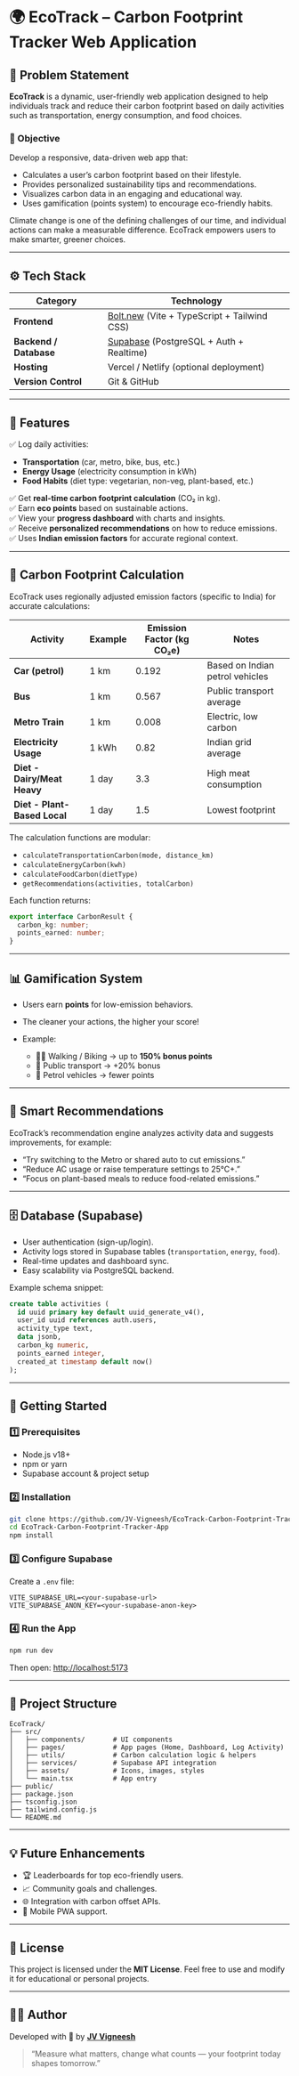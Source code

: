 # 🌍 EcoTrack – Carbon Footprint Tracker Web Application

## 🧩 Problem Statement  
**EcoTrack** is a dynamic, user-friendly web application designed to help individuals track and reduce their carbon footprint based on daily activities such as transportation, energy consumption, and food choices.  

### 🎯 Objective  
Develop a responsive, data-driven web app that:  
- Calculates a user’s carbon footprint based on their lifestyle.  
- Provides personalized sustainability tips and recommendations.  
- Visualizes carbon data in an engaging and educational way.  
- Uses gamification (points system) to encourage eco-friendly habits.  

Climate change is one of the defining challenges of our time, and individual actions can make a measurable difference. EcoTrack empowers users to make smarter, greener choices.

---

## ⚙️ Tech Stack

| Category | Technology |
|-----------|-------------|
| **Frontend** | [Bolt.new](https://bolt.new) (Vite + TypeScript + Tailwind CSS) |
| **Backend / Database** | [Supabase](https://supabase.com/) (PostgreSQL + Auth + Realtime) |
| **Hosting** | Vercel / Netlify (optional deployment) |
| **Version Control** | Git & GitHub |

---

## 🌱 Features

✅ Log daily activities:  
- **Transportation** (car, metro, bike, bus, etc.)  
- **Energy Usage** (electricity consumption in kWh)  
- **Food Habits** (diet type: vegetarian, non-veg, plant-based, etc.)  

✅ Get **real-time carbon footprint calculation** (CO₂ in kg).  
✅ Earn **eco points** based on sustainable actions.  
✅ View your **progress dashboard** with charts and insights.  
✅ Receive **personalized recommendations** on how to reduce emissions.  
✅ Uses **Indian emission factors** for accurate regional context.  

---

## 🧮 Carbon Footprint Calculation

EcoTrack uses regionally adjusted emission factors (specific to India) for accurate calculations:

| Activity | Example | Emission Factor (kg CO₂e) | Notes |
|-----------|----------|----------------------------|-------|
| **Car (petrol)** | 1 km | 0.192 | Based on Indian petrol vehicles |
| **Bus** | 1 km | 0.567 | Public transport average |
| **Metro Train** | 1 km | 0.008 | Electric, low carbon |
| **Electricity Usage** | 1 kWh | 0.82 | Indian grid average |
| **Diet - Dairy/Meat Heavy** | 1 day | 3.3 | High meat consumption |
| **Diet - Plant-Based Local** | 1 day | 1.5 | Lowest footprint |

The calculation functions are modular:
- `calculateTransportationCarbon(mode, distance_km)`  
- `calculateEnergyCarbon(kwh)`  
- `calculateFoodCarbon(dietType)`  
- `getRecommendations(activities, totalCarbon)`  

Each function returns:
```ts
export interface CarbonResult {
  carbon_kg: number;
  points_earned: number;
}
````

---

## 📊 Gamification System

* Users earn **points** for low-emission behaviors.
* The cleaner your actions, the higher your score!
* Example:

  * 🚶‍♂️ Walking / Biking → up to **150% bonus points**
  * 🚌 Public transport → +20% bonus
  * 🚗 Petrol vehicles → fewer points

---

## 🧠 Smart Recommendations

EcoTrack’s recommendation engine analyzes activity data and suggests improvements, for example:

* “Try switching to the Metro or shared auto to cut emissions.”
* “Reduce AC usage or raise temperature settings to 25°C+.”
* “Focus on plant-based meals to reduce food-related emissions.”

---

## 🗄️ Database (Supabase)

* User authentication (sign-up/login).
* Activity logs stored in Supabase tables (`transportation`, `energy`, `food`).
* Real-time updates and dashboard sync.
* Easy scalability via PostgreSQL backend.

Example schema snippet:

```sql
create table activities (
  id uuid primary key default uuid_generate_v4(),
  user_id uuid references auth.users,
  activity_type text,
  data jsonb,
  carbon_kg numeric,
  points_earned integer,
  created_at timestamp default now()
);
```

---

## 🚀 Getting Started

### 1️⃣ Prerequisites

* Node.js v18+
* npm or yarn
* Supabase account & project setup

### 2️⃣ Installation

```bash
git clone https://github.com/JV-Vigneesh/EcoTrack-Carbon-Footprint-Tracker-App.git
cd EcoTrack-Carbon-Footprint-Tracker-App
npm install
```

### 3️⃣ Configure Supabase

Create a `.env` file:

```
VITE_SUPABASE_URL=<your-supabase-url>
VITE_SUPABASE_ANON_KEY=<your-supabase-anon-key>
```

### 4️⃣ Run the App

```bash
npm run dev
```

Then open: [http://localhost:5173](http://localhost:5173)

---

## 📂 Project Structure

```
EcoTrack/
├── src/
│   ├── components/       # UI components
│   ├── pages/            # App pages (Home, Dashboard, Log Activity)
│   ├── utils/            # Carbon calculation logic & helpers
│   ├── services/         # Supabase API integration
│   ├── assets/           # Icons, images, styles
│   └── main.tsx          # App entry
├── public/
├── package.json
├── tsconfig.json
├── tailwind.config.js
└── README.md
```

---

## 💡 Future Enhancements

* 🏆 Leaderboards for top eco-friendly users.
* 📈 Community goals and challenges.
* 🌐 Integration with carbon offset APIs.
* 📱 Mobile PWA support.

---

## 📜 License

This project is licensed under the **MIT License**.
Feel free to use and modify it for educational or personal projects.

---

## 👨‍💻 Author

Developed with 💚 by [**JV Vigneesh**](https://github.com/JV-Vigneesh)

> “Measure what matters, change what counts — your footprint today shapes tomorrow.”
